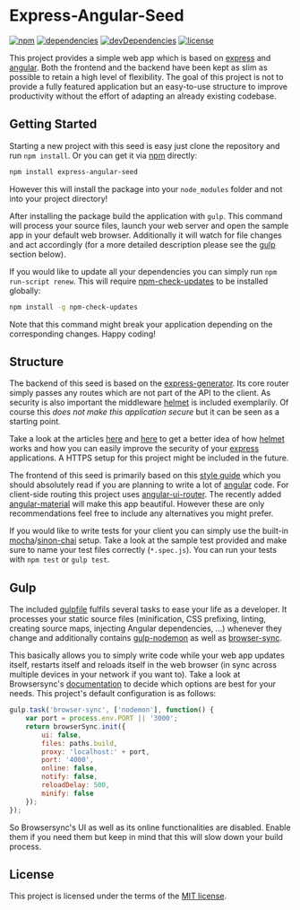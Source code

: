 # Express-Angular-Seed
[![npm](https://img.shields.io/npm/v/express-angular-seed.svg)](https://www.npmjs.com/package/express-angular-seed)
[![dependencies](https://img.shields.io/david/jbuerkel/express-angular-seed.svg)](https://david-dm.org/jbuerkel/express-angular-seed#info=dependencies&view=table)
[![devDependencies](https://img.shields.io/david/dev/jbuerkel/express-angular-seed.svg)](https://david-dm.org/jbuerkel/express-angular-seed#info=devDependencies&view=table)
[![license](https://img.shields.io/badge/license-MIT-blue.svg)](https://opensource.org/licenses/MIT)

This project provides a simple web app which is based on [express](https://www.npmjs.com/package/express) and [angular](https://www.npmjs.com/package/angular). Both the frontend and the backend have been kept as slim as possible to retain a high level of flexibility. The goal of this project is not to provide a fully featured application but an easy-to-use structure to improve productivity without the effort of adapting an already existing codebase.

## Getting Started

Starting a new project with this seed is easy just clone the repository and run `npm install`. Or you can get it via [npm](https://www.npmjs.com/) directly:

```sh
npm install express-angular-seed
```

However this will install the package into your `node_modules` folder and not into your project directory!

After installing the package build the application with `gulp`. This command will process your source files, launch your web server and open the sample app in your default web browser. Additionally it will watch for file changes and act accordingly (for a more detailed description please see the [gulp](https://github.com/jbuerkel/express-angular-seed#gulp) section below).

If you would like to update all your dependencies you can simply run `npm run-script renew`. This will require [npm-check-updates](https://www.npmjs.com/package/npm-check-updates) to be installed globally:

```sh
npm install -g npm-check-updates
```

Note that this command might break your application depending on the corresponding changes. Happy coding!

## Structure

The backend of this seed is based on the [express-generator](https://www.npmjs.com/package/express-generator). Its core router simply passes any routes which are not part of the API to the client. As security is also important the middleware [helmet](https://www.npmjs.com/package/helmet) is included exemplarily. Of course this *does not make this application secure* but it can be seen as a starting point.

Take a look at the articles [here](http://scottksmith.com/blog/2014/09/21/protect-your-node-apps-noggin-with-helmet/) and [here](http://scottksmith.com/blog/2014/09/04/simple-steps-to-secure-your-express-node-application/) to get a better idea of how [helmet](https://www.npmjs.com/package/helmet) works and how you can easily improve the security of your [express](https://www.npmjs.com/package/express) applications. A HTTPS setup for this project might be included in the future.

The frontend of this seed is primarily based on this [style guide](https://github.com/johnpapa/angular-styleguide) which you should absolutely read if you are planning to write a lot of [angular](https://www.npmjs.com/package/angular) code. For client-side routing this project uses [angular-ui-router](https://www.npmjs.com/package/angular-ui-router). The recently added [angular-material](https://www.npmjs.com/package/angular-material) will make this app beautiful. However these are only recommendations feel free to include any alternatives you might prefer.

If you would like to write tests for your client you can simply use the built-in [mocha](https://www.npmjs.com/package/mocha)/[sinon-chai](https://www.npmjs.com/package/sinon-chai) setup. Take a look at the sample test provided and make sure to name your test files correctly (`*.spec.js`). You can run your tests with `npm test` or `gulp test`.

## Gulp

The included [gulpfile](https://github.com/jbuerkel/express-angular-seed/blob/master/gulpfile.js) fulfils several tasks to ease your life as a developer. It processes your static source files (minification, CSS prefixing, linting, creating source maps, injecting Angular dependencies, ...) whenever they change and additionally contains [gulp-nodemon](https://www.npmjs.com/package/gulp-nodemon) as well as [browser-sync](https://www.npmjs.com/package/browser-sync).

This basically allows you to simply write code while your web app updates itself, restarts itself and reloads itself in the web browser (in sync across multiple devices in your network if you want to). Take a look at Browsersync's [documentation](https://browsersync.io/docs/options/) to decide which options are best for your needs. This project's default configuration is as follows:

```js
gulp.task('browser-sync', ['nodemon'], function() {
    var port = process.env.PORT || '3000';
    return browserSync.init({
        ui: false,
        files: paths.build,
        proxy: 'localhost:' + port,
        port: '4000',
        online: false,
        notify: false,
        reloadDelay: 500,
        minify: false
    });
});
```

So Browsersync's UI as well as its online functionalities are disabled. Enable them if you need them but keep in mind that this will slow down your build process.

## License

This project is licensed under the terms of the [MIT license](https://github.com/jbuerkel/express-angular-seed/blob/master/LICENSE).
